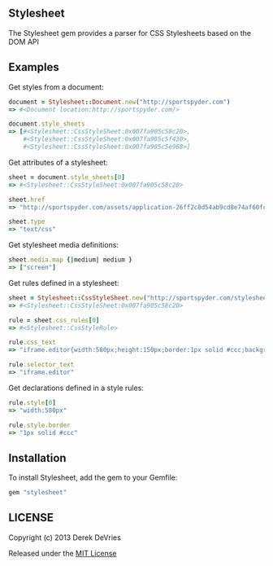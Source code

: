 ## Stylesheet

The Stylesheet gem provides a parser for CSS Stylesheets based on the DOM API

## Examples

Get styles from a document: 

```ruby
document = Stylesheet::Document.new("http://sportspyder.com")
=> #<Document location:http://sportspyder.com/>

document.style_sheets
=> [#<Stylesheet::CssStyleSheet:0x007fa905c58c20>, 
    #<Stylesheet::CssStyleSheet:0x007fa905c5f430>, 
    #<Stylesheet::CssStyleSheet:0x007fa905c5e968>]
```

Get attributes of a stylesheet: 

```ruby
sheet = document.style_sheets[0]
=> #<Stylesheet::CssStyleSheet:0x007fa905c58c20>

sheet.href
=> "http://sportspyder.com/assets/application-26ff2c8d54ab9cd8e74af60fc650390e.css"

sheet.type
=> "text/css"
```

Get stylesheet media definitions: 

```ruby
sheet.media.map {|medium| medium }
=> ["screen"]
```

Get rules defined in a stylesheet: 

```ruby
sheet = Stylesheet::CssStyleSheet.new("http://sportspyder.com/stylesheets/screen.css")
=> #<Stylesheet::CssStyleSheet:0x007fa905c58c20>

rule = sheet.css_rules[0]
=> #<Stylesheet::CssStyleRule>

rule.css_text
=> "iframe.editor{width:580px;height:150px;border:1px solid #ccc;background-color:#fff}"

rule.selector_text
=> "iframe.editor"
```

Get declarations defined in a style rules: 

```ruby
rule.style[0]
=> "width:580px"

rule.style.border
=> "1px solid #ccc"
```

## Installation

To install Stylesheet, add the gem to your Gemfile: 

```ruby
gem "stylesheet"
```

## LICENSE

Copyright (c) 2013 Derek DeVries

Released under the [MIT License](http://www.opensource.org/licenses/MIT)
